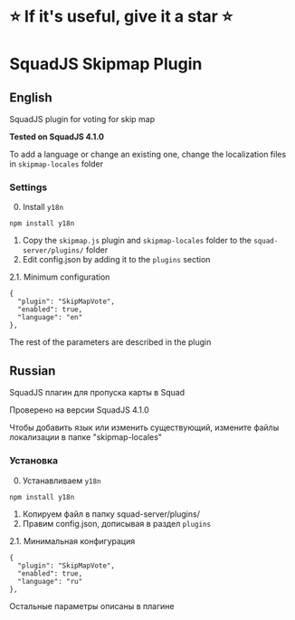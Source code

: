 # ⭐ If it's useful, give it a star ⭐
# SquadJS Skipmap Plugin

## English

SquadJS plugin for voting for skip map

**Tested on SquadJS 4.1.0**

To add a language or change an existing one, change the localization files in `skipmap-locales` folder

### Settings

0. Install `y18n`

```
npm install y18n
```

1. Copy the `skipmap.js` plugin and `skipmap-locales` folder to the `squad-server/plugins/` folder
2. Edit config.json by adding it to the `plugins` section

2.1. Minimum configuration
```
{
  "plugin": "SkipMapVote",
  "enabled": true,
  "language": "en"
},
```

The rest of the parameters are described in the plugin

## Russian

SquadJS плагин для пропуска карты в Squad

Проверено на версии SquadJS 4.1.0

Чтобы добавить язык или изменить существующий, измените файлы локализации в папке "skipmap-locales"

### Установка

0. Устанавливаем `y18n`

```
npm install y18n
```

1. Копируем файл в папку squad-server/plugins/
2. Правим config.json, дописывая в раздел `plugins`

2.1. Минимальная конфигурация
```
{
  "plugin": "SkipMapVote",
  "enabled": true,
  "language": "ru"
},
```

Остальные параметры описаны в плагине
